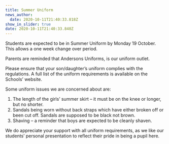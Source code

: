 ```yaml
---
title: Summer Uniform
news_author:
  date: 2020-10-11T21:40:33.818Z
show_in_slider: true
date: 2020-10-11T21:40:33.840Z
---
```

Students are expected to be in Summer Uniform by Monday 19 October. This allows a one week change over period.

Parents are reminded that Andersons Uniforms, is our uniform outlet.

Please ensure that your son/daughter’s uniform complies with the regulations.  A full list of the uniform requirements is available on the Schools’ website.

Some uniform issues we are concerned about are:

1.	The length of the girls’ summer skirt – it must be on the knee or longer, but no shorter. 
2.	Sandals being worn without back straps which have either broken off or been cut off. Sandals are supposed to be black not brown.
3.	Shaving – a reminder that boys are expected to be cleanly shaven.

We do appreciate your support with all uniform requirements, as we like our students’ personal presentation to reflect their pride in being a pupil here.

